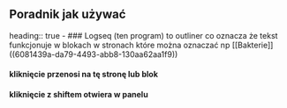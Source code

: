 ## Poradnik jak używać
heading:: true
	- ### Logseq (ten program) to outliner co oznacza że tekst funkcjonuje w blokach w stronach które można oznaczać np [[Bakterie]] ((6081439a-da79-4493-abb8-130aa62aa1f9))
#### **kliknięcie** przenosi na tę stronę lub blok
#### **kliknięcie z shiftem** otwiera w panelu